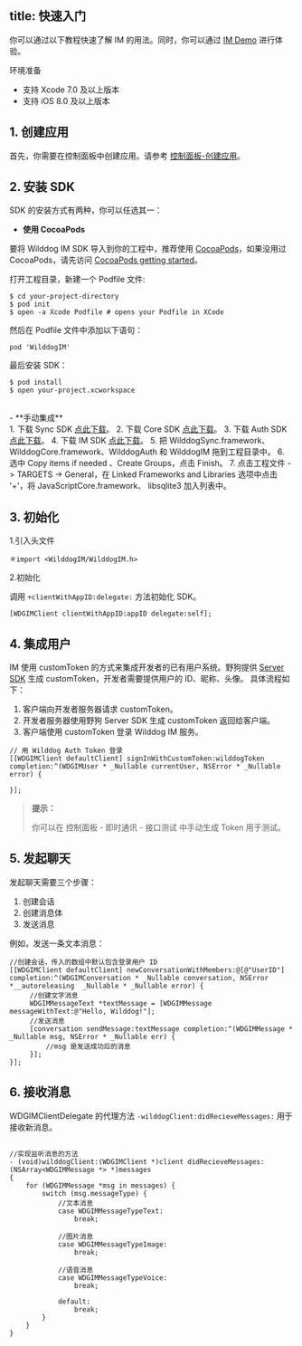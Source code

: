 
title: 快速入门
---

你可以通过以下教程快速了解 IM 的用法。同时，你可以通过 [IM Demo](https://github.com/WildDogTeam/demo-ios-wilddogim) 进行体验。

<div class="env">
    <p class="env-title">环境准备</p>
    <ul>
        <li>支持 Xcode 7.0 及以上版本</li>
        <li>支持 iOS 8.0 及以上版本</li>
    </ul>
</div>

## 1. 创建应用

首先，你需要在控制面板中创建应用。请参考 [控制面板-创建应用](/console/creat.html)。



## 2. 安装 SDK

SDK 的安装方式有两种，你可以任选其一：

- **使用 CocoaPods** 

要将 Wilddog IM SDK 导入到你的工程中，推荐使用 [CocoaPods](https://cocoapods.org/)，如果没用过 CocoaPods，请先访问  [CocoaPods getting started](https://guides.cocoapods.org/using/getting-started.html)。 

打开工程目录，新建一个 Podfile 文件:

	$ cd your-project-directory
	$ pod init
	$ open -a Xcode Podfile # opens your Podfile in XCode

然后在 Podfile 文件中添加以下语句：

	pod 'WilddogIM'

最后安装 SDK：

	$ pod install
	$ open your-project.xcworkspace

</br>
- **手动集成** 
  </br>
1. 下载 Sync SDK <a href="#" class="ios-download-sync">点此下载</a>。 
2. 下载 Core SDK <a href="#" class="ios-download-core">点此下载</a>。  
3. 下载 Auth SDK <a href="#" class="ios-download-auth">点此下载</a>。
4. 下载 IM SDK <a href="#" class="im-ios-download">点此下载</a>。        
5. 把 WilddogSync.framework、WilddogCore.framework、WilddogAuth 和 WilddogIM 拖到工程目录中。  
6. 选中 Copy items if needed 、Create Groups，点击 Finish。  
7. 点击工程文件 -> TARGETS -> General，在 Linked Frameworks and Libraries 选项中点击 '+'，将 JavaScriptCore.framework、 libsqlite3 加入列表中。

## 3. 初始化

1.引入头文件

```objc
＃import <WilddogIM/WilddogIM.h>
```

2.初始化

调用 `+clientWithAppID:delegate:` 方法初始化 SDK。

```objc
[WDGIMClient clientWithAppID:appID delegate:self];

```

## 4. 集成用户

IM 使用 customToken 的方式来集成开发者的已有用户系统。野狗提供 [Server SDK](/guide/auth/server/server.html) 生成 customToken，开发者需要提供用户的 ID、昵称、头像。
具体流程如下：
1. 客户端向开发者服务器请求 customToken。
2. 开发者服务器使用野狗 Server SDK 生成 customToken 返回给客户端。
3. 客户端使用 customToken 登录 Wilddog IM 服务。

```objc
// 用 Wilddog Auth Token 登录
[[WDGIMClient defaultClient] signInWithCustomToken:wilddogToken completion:^(WDGIMUser * _Nullable currentUser, NSError * _Nullable error) {
        
}];
```

<blockquote class="notice">
  <p><strong>提示：</strong></p>
   你可以在 控制面板 - 即时通讯 - 接口测试 中手动生成 Token 用于测试。
</blockquote> 

## 5. 发起聊天
发起聊天需要三个步骤：
1. 创建会话
2. 创建消息体
3. 发送消息

例如，发送一条文本消息：

```objc
//创建会话，传入的数组中默认包含登录用户 ID
[[WDGIMClient defaultClient] newConversationWithMembers:@[@"UserID"] completion:^(WDGIMConversation * _Nullable conversation, NSError *__autoreleasing  _Nullable * _Nullable error) {
     //创建文字消息
     WDGIMMessageText *textMessage = [WDGIMMessage messageWithText:@"Hello, Wilddog!"];
     //发送消息
     [conversation sendMessage:textMessage completion:^(WDGIMMessage * _Nullable msg, NSError * _Nullable err) {
         //msg 是发送成功后的消息
     }];
}];
```
## 6. 接收消息

WDGIMClientDelegate 的代理方法  `-wilddogClient:didRecieveMessages:` 用于接收新消息。

```objc

//实现监听消息的方法
- (void)wilddogClient:(WDGIMClient *)client didRecieveMessages:(NSArray<WDGIMMessage *> *)messages
{
    for (WDGIMMessage *msg in messages) {
        switch (msg.messageType) {
            //文本消息
            case WDGIMMessageTypeText:
                break;
                
            //图片消息
            case WDGIMMessageTypeImage:
                break;
                
            //语音消息
            case WDGIMMessageTypeVoice:
                break;
                
            default:
                break;
        }
    }
}
```
